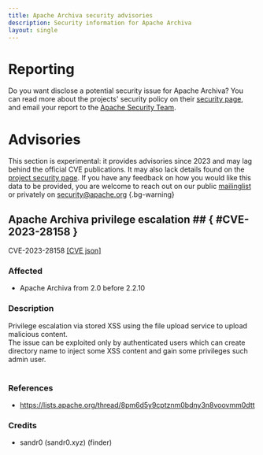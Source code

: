 ```yaml
---
title: Apache Archiva security advisories
description: Security information for Apache Archiva
layout: single
---
```


# Reporting

Do you want disclose a potential security issue for Apache Archiva? You can read more about the projects' security policy on their [security page](https://archiva.apache.org/security.html), and email your report to the  [Apache Security Team](mailto:security@apache.org).

# Advisories

This section is experimental: it provides advisories since 2023 and may lag behind the official CVE publications. It may also lack details found on the [project security page](https://archiva.apache.org/security.html). If you have any feedback on how you would like this data to be provided, you are welcome to reach out on our public [mailinglist](/mailinglist) or privately on [security@apache.org](mailto:security@apache.org)
{.bg-warning}

## Apache Archiva privilege escalation ## { #CVE-2023-28158 }

CVE-2023-28158 [\[CVE json\]](./CVE-2023-28158.cve.json)

### Affected

* Apache Archiva from 2.0 before 2.2.10


### Description

Privilege escalation via stored XSS using the file upload service to upload malicious content.<br><span style="background-color: rgb(255, 255, 255);">The issue can be exploited only by authenticated users which can create directory name to inject some XSS content and gain some privileges such admin user.</span><br><br>

### References
* https://lists.apache.org/thread/8pm6d5y9cptznm0bdny3n8voovmm0dtt


### Credits
* sandr0 (sandr0.xyz)  (finder)
